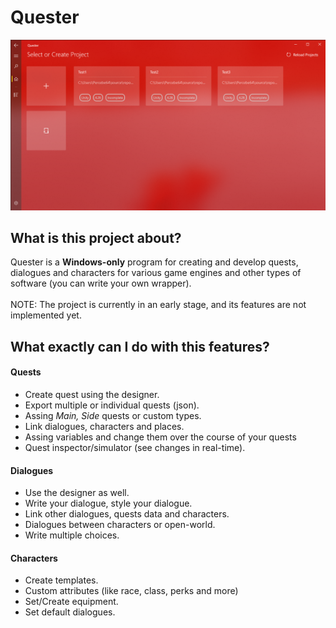 # Quester

![Early stage of Quester](https://github.com/Noriaki-Kakyoin/QuesterUWP/blob/lord/.github/App_Preview.png)

## What is this project about?
<p>
Quester is a <strong>Windows-only</strong> program for creating and develop quests, dialogues and characters for various game engines and other types of software (you can write your own wrapper).<br/><br/>
NOTE: The project is currently in an early stage, and its features are not implemented yet.
</p>

## What exactly can I do with this features?

#### Quests
- Create quest using the designer.
- Export multiple or individual quests (json).
- Assing *Main, Side* quests or custom types.
- Link dialogues, characters and places.
- Assing variables and change them over the course of your quests
- Quest inspector/simulator (see changes in real-time).

#### Dialogues
- Use the designer as well.
- Write your dialogue, style your dialogue.
- Link other dialogues, quests data and characters.
- Dialogues between characters or open-world.
- Write multiple choices.

#### Characters
- Create templates.
- Custom attributes (like race, class, perks and more)
- Set/Create equipment.
- Set default dialogues.
